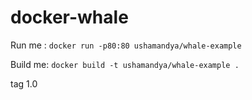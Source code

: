 # docker-whale

Run me : `docker run -p80:80 ushamandya/whale-example`

Build me: `docker build -t ushamandya/whale-example .`

tag 1.0

